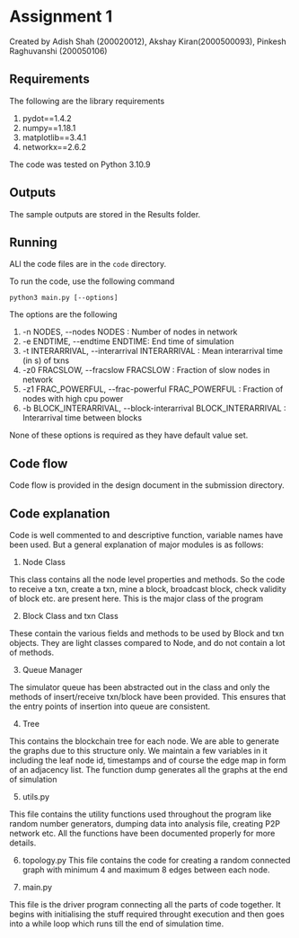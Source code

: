 # Assignment 1
Created by Adish Shah (200020012), Akshay Kiran(2000500093), Pinkesh Raghuvanshi (200050106)
## Requirements
The following are the library requirements
1. pydot==1.4.2
2. numpy==1.18.1
3. matplotlib==3.4.1
4. networkx==2.6.2

The code was tested on Python 3.10.9

## Outputs
The sample outputs are stored in the Results folder.

## Running
ALl the code files are in the ```code``` directory.

To run the code, use the following command
```
python3 main.py [--options]
```
The options are the following

1. -n NODES, --nodes NODES : Number of nodes in network
2. -e ENDTIME, --endtime ENDTIME:  End time of simulation
3. -t INTERARRIVAL, --interarrival INTERARRIVAL : Mean interarrival time (in s) of txns
4. -z0 FRACSLOW, --fracslow FRACSLOW : Fraction of slow nodes in network
6. -z1 FRAC_POWERFUL, --frac-powerful FRAC_POWERFUL : Fraction of nodes with high cpu power
6. -b BLOCK_INTERARRIVAL, --block-interarrival BLOCK_INTERARRIVAL : Interarrival time between blocks


None of these options is required as they have default value set. 

## Code flow
Code flow is provided in the design document in the submission directory.

## Code explanation
Code is well commented to and descriptive function, variable names have been used. But a general explanation of major modules is as follows:
1. Node Class

This class contains all the node level properties and methods. So the code to receive a txn, create a txn, mine a block, broadcast block, check validity of block etc. are present here. This is the major class of the program

2. Block Class and txn Class

These contain the various fields and methods to be used by Block and txn objects. They are light classes compared to Node, and do not contain a lot of methods.

3. Queue Manager

The simulator queue has been abstracted out in the class and only the methods of insert/receive txn/block have been provided. This ensures that the entry points of insertion into queue are consistent. 

4. Tree

This contains the blockchain tree for each node. We are able to generate the graphs due to this structure only. We maintain a few variables in it including the leaf node id, timestamps and of course the edge map in form of an adjacency list. The function dump generates all the graphs at the end of simulation

5. utils.py

This file contains the utility functions used throughout the program like random number generators, dumping data into analysis file, creating P2P network etc. All the functions have been documented properly for more details. 

6. topology.py
This file contains the code for creating a random connected graph with minimum 4 and maximum 8 edges between
each node.

7. main.py

This file is the driver program connecting all the parts of code together. It begins with initialising the stuff required throught execution and then goes into a while loop which runs till the end of simulation time. 
